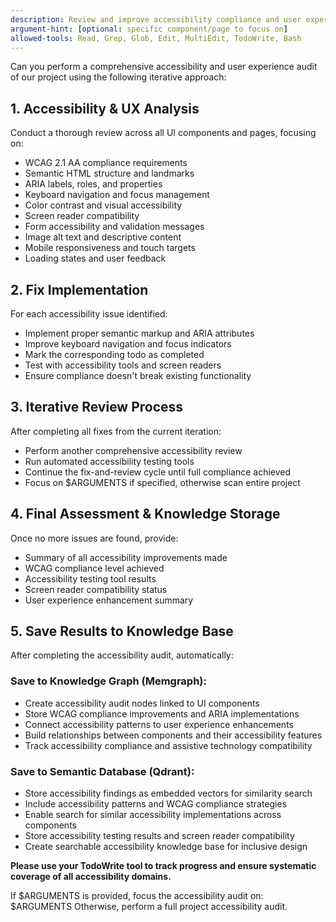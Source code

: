 ```yaml
---
description: Review and improve accessibility compliance and user experience
argument-hint: [optional: specific component/page to focus on]
allowed-tools: Read, Grep, Glob, Edit, MultiEdit, TodoWrite, Bash
---
```


Can you perform a comprehensive accessibility and user experience audit of our project using the following iterative approach:

## 1. Accessibility & UX Analysis
Conduct a thorough review across all UI components and pages, focusing on:
- WCAG 2.1 AA compliance requirements
- Semantic HTML structure and landmarks
- ARIA labels, roles, and properties
- Keyboard navigation and focus management
- Color contrast and visual accessibility
- Screen reader compatibility
- Form accessibility and validation messages
- Image alt text and descriptive content
- Mobile responsiveness and touch targets
- Loading states and user feedback

## 2. Fix Implementation
For each accessibility issue identified:
- Implement proper semantic markup and ARIA attributes
- Improve keyboard navigation and focus indicators
- Mark the corresponding todo as completed
- Test with accessibility tools and screen readers
- Ensure compliance doesn't break existing functionality

## 3. Iterative Review Process
After completing all fixes from the current iteration:
- Perform another comprehensive accessibility review
- Run automated accessibility testing tools
- Continue the fix-and-review cycle until full compliance achieved
- Focus on $ARGUMENTS if specified, otherwise scan entire project

## 4. Final Assessment & Knowledge Storage
Once no more issues are found, provide:
- Summary of all accessibility improvements made
- WCAG compliance level achieved
- Accessibility testing tool results
- Screen reader compatibility status
- User experience enhancement summary

## 5. Save Results to Knowledge Base
After completing the accessibility audit, automatically:

### Save to Knowledge Graph (Memgraph):
- Create accessibility audit nodes linked to UI components
- Store WCAG compliance improvements and ARIA implementations
- Connect accessibility patterns to user experience enhancements
- Build relationships between components and their accessibility features
- Track accessibility compliance and assistive technology compatibility

### Save to Semantic Database (Qdrant):
- Store accessibility findings as embedded vectors for similarity search
- Include accessibility patterns and WCAG compliance strategies
- Enable search for similar accessibility implementations across components
- Store accessibility testing results and screen reader compatibility
- Create searchable accessibility knowledge base for inclusive design

**Please use your TodoWrite tool to track progress and ensure systematic coverage of all accessibility domains.**

If $ARGUMENTS is provided, focus the accessibility audit on: $ARGUMENTS
Otherwise, perform a full project accessibility audit.